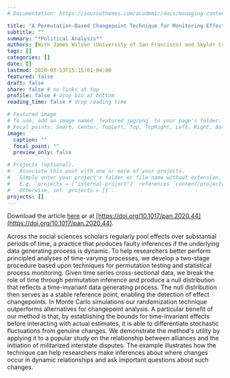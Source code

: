 ```yaml
---
# Documentation: https://sourcethemes.com/academic/docs/managing-content/

title: "A Permutation-Based Changepoint Technique for Monitoring Effect Sizes"
subtitle: ""
summary: "*Political Analysis*"
authors: [With James Wilson (University of San Francisco) and Skyler Cranmer]
tags: []
categories: []
date: []
lastmod: 2020-03-13T15:15:01-04:00
featured: false
draft: false
share: false # no links at top
profile: false # drop bio at bottom
reading_time: false # drop reading time

# Featured image
# To use, add an image named `featured.jpg/png` to your page's folder.
# Focal points: Smart, Center, TopLeft, Top, TopRight, Left, Right, BottomLeft, Bottom, BottomRight.
image:
  caption: ""
  focal_point: ""
  preview_only: false

# Projects (optional).
#   Associate this post with one or more of your projects.
#   Simply enter your project's folder or file name without extension.
#   E.g. `projects = ["internal-project"]` references `content/project/deep-learning/index.md`.
#   Otherwise, set `projects = []`.
projects: []
---
```


Download the article [here](/files/perm_changepoint_final.pdf) or at [https://doi.org/10.1017/pan.2020.44](https://doi.org/10.1017/pan.2020.44).

Across the social sciences scholars regularly pool effects over substantial periods of time, a practice that produces faulty inferences if the underlying data generating process is dynamic. To help researchers better perform principled analyses of time-varying processes, we develop a two-stage procedure based upon techniques for permutation testing and statistical process monitoring. Given time series cross-sectional data, we break the role of time through permutation inference and produce a null distribution that reflects a time-invariant data generating process. The null distribution then serves as a stable reference point, enabling the detection of effect changepoints. In Monte Carlo simulations our randomization technique outperforms alternatives for changepoint analysis. A particular benefit of our method is that, by establishing the bounds for time-invariant effects before interacting with actual estimates, it is able to differentiate stochastic fluctuations from genuine changes. We demonstrate the method's utility by applying it to a popular study on the relationship between alliances and the initiation of militarized interstate disputes. The example illustrates how the technique can help researchers make inferences about where changes occur in dynamic relationships and ask important questions about such changes.

